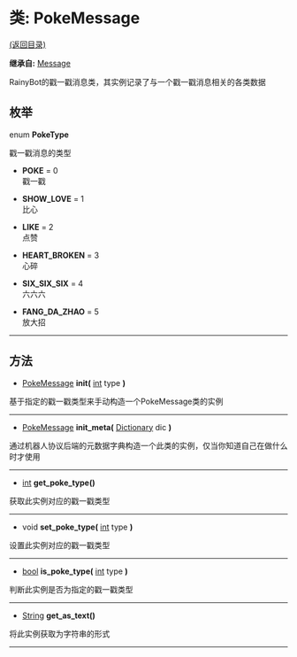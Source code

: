 # 类: PokeMessage  
[(返回目录)](README.md)  
  
**继承自:** [Message](Message.md)  
  
RainyBot的戳一戳消息类，其实例记录了与一个戳一戳消息相关的各类数据  
  
## 枚举  
  
enum **PokeType**  
  
戳一戳消息的类型  
  
- **POKE** = 0  
戳一戳  
  
- **SHOW_LOVE** = 1  
比心  
  
- **LIKE** = 2  
点赞  
  
- **HEART_BROKEN** = 3  
心碎  
  
- **SIX_SIX_SIX** = 4  
六六六  
  
- **FANG_DA_ZHAO** = 5  
放大招  
  
---  
  
## 方法 
  
- [PokeMessage](PokeMessage.md) **init(** [int](https://docs.godotengine.org/en/latest/classes/class_int.html) type **)**  
  
基于指定的戳一戳类型来手动构造一个PokeMessage类的实例  
  
---  
  
- [PokeMessage](PokeMessage.md) **init_meta(** [Dictionary](https://docs.godotengine.org/en/latest/classes/class_dictionary.html) dic **)**  
  
通过机器人协议后端的元数据字典构造一个此类的实例，仅当你知道自己在做什么时才使用  
  
---  
  
- [int](https://docs.godotengine.org/en/latest/classes/class_int.html) **get_poke_type()**  
  
获取此实例对应的戳一戳类型  
  
---  
  
- void **set_poke_type(** [int](https://docs.godotengine.org/en/latest/classes/class_int.html) type **)**  
  
设置此实例对应的戳一戳类型  
  
---  
  
- [bool](https://docs.godotengine.org/en/latest/classes/class_bool.html) **is_poke_type(** [int](https://docs.godotengine.org/en/latest/classes/class_int.html) type **)**  
  
判断此实例是否为指定的戳一戳类型  
  
---  
  
- [String](https://docs.godotengine.org/en/latest/classes/class_string.html) **get_as_text()**  
  
将此实例获取为字符串的形式  
  
---  
  

